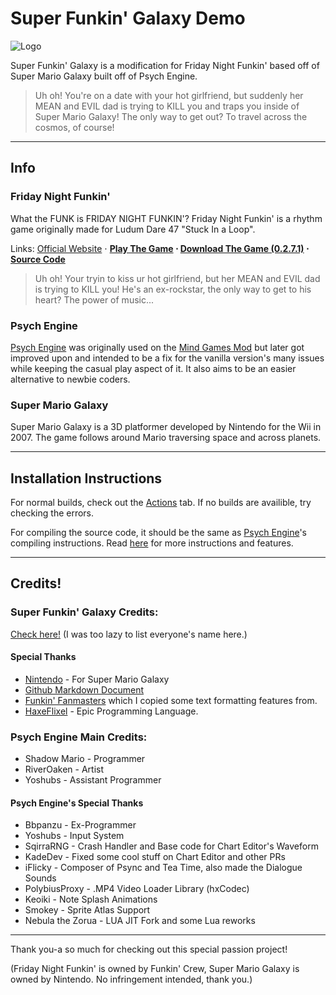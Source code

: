 # Super Funkin' Galaxy Demo


![Logo](https://media.discordapp.net/attachments/1045997840872259635/1090806295520624752/sfg_logo.png?width=559&height=397)

Super Funkin' Galaxy is a modification for Friday Night Funkin' based off of Super Mario Galaxy built off of Psych Engine.

>
>  Uh oh! You're on a date with your hot girlfriend, but suddenly her MEAN and EVIL dad is trying to KILL you and traps you inside of Super Mario Galaxy! 
>  The only way to get out? 
>  To travel across the cosmos, of course!
>  

----------------------------------------------
## Info

### Friday Night Funkin'
What the FUNK is FRIDAY NIGHT FUNKIN'?
Friday Night Funkin' is a rhythm game originally made for Ludum Dare 47 "Stuck In a Loop".

Links: [Official Website](https://www.funkin.me) ⋅  **[Play The Game](https://www.newgrounds.com/portal/view/770371) ⋅  [Download The Game (0.2.7.1)](https://ninja-muffin24.itch.io/funkin) ⋅ [Source Code](https://github.com/FunkinCrew/Funkin)**
>
>  Uh oh! Your tryin to kiss ur hot girlfriend, but her MEAN and EVIL dad is trying to KILL you! He's an ex-rockstar, the only way to get to his heart? The power of music... 
>  

### Psych Engine
[Psych Engine](https://github.com/ShadowMario/PsychEngine) was originally used on the [Mind Games Mod](https://gamebanana.com/mods/301107) but later got improved upon and intended to be a fix for the vanilla version's many issues while keeping the casual play aspect of it. It also aims to be an easier alternative to newbie coders.

### Super Mario Galaxy
Super Mario Galaxy is a 3D platformer developed by Nintendo for the Wii in 2007. The game follows around Mario traversing space and across planets.

----------------------------------------------
## Installation Instructions


For normal builds, check out the [Actions](https://github.com/Flezard/funkin-galaxy/actions) tab. If no builds are availible, try checking the errors.

For compiling the source code, it should be the same as [Psych Engine](https://github.com/ShadowMario/FNF-PsychEngine)'s compiling instructions. Read [here](https://github.com/ShadowMario/FNF-PsychEngine/blob/main/README.md) for more instructions and features.

----------------------------------------------
## Credits!


### Super Funkin' Galaxy Credits:
[Check here!](example_mods/data/credits.txt) (I was too lazy to list everyone's name here.)

#### Special Thanks
* [Nintendo](https://www.nintendo.com) - For Super Mario Galaxy
* [Github Markdown Document](https://docs.github.com/en/get-started/writing-on-github/getting-started-with-writing-and-formatting-on-github/basic-writing-and-formatting-syntax)
* [Funkin' Fanmasters](https://github.com/SIG7Pro/FunkinFanmasters/blob/main/README.md) which I copied some text formatting features from.
* [HaxeFlixel](https://haxeflixel.com) - Epic Programming Language.

### Psych Engine Main Credits:
* Shadow Mario - Programmer
* RiverOaken - Artist
* Yoshubs - Assistant Programmer

#### Psych Engine's Special Thanks
* Bbpanzu - Ex-Programmer
* Yoshubs - Input System
* SqirraRNG - Crash Handler and Base code for Chart Editor's Waveform
* KadeDev - Fixed some cool stuff on Chart Editor and other PRs
* iFlicky - Composer of Psync and Tea Time, also made the Dialogue Sounds
* PolybiusProxy - .MP4 Video Loader Library (hxCodec)
* Keoiki - Note Splash Animations
* Smokey - Sprite Atlas Support
* Nebula the Zorua - LUA JIT Fork and some Lua reworks

----------------------------------------------










Thank you-a so much for checking out this special passion project!

(Friday Night Funkin' is owned by Funkin' Crew, Super Mario Galaxy is owned by Nintendo. No infringement intended, thank you.)
